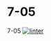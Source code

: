 # 7-05
7-05
 [![linter](https://github.com/<OWNER>/<REPOSITORY>/workflows/linter/badge.svg)](https://github.com/marketplace/actions/super-linter)
 

